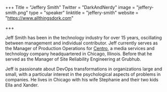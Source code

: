 +++
Title = "Jeffery Smith"
Twitter = "DarkAndNerdy"
image = "jeffery-smith.png"
type = "speaker"
linktitle = "jeffery-smith"
website = "https://www.allthingsdork.com"

+++

Jeff Smith has been in the technology industry for over 15 years,
oscillating between management and individual contributor. Jeff
currently serves as the Manager of Production Operations for
[Centro](https://www.centro.net), a media services and technology
company headquartered in Chicago, Illinois. Before that he served as the
Manager of Site Reliability Engineering at Grubhub.


Jeff is passionate about DevOps transformations in organizations large
and small, with a particular interest in the psychological aspects of
problems in companies. He lives in Chicago with his wife Stephanie and
their two kids Ella and Xander.
